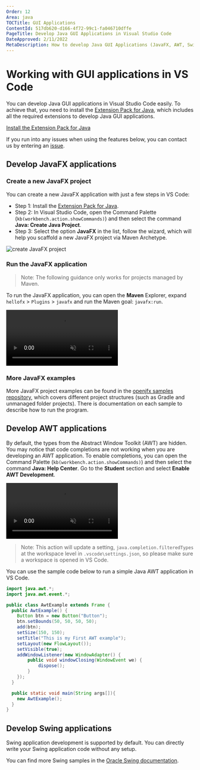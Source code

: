```yaml
---
Order: 12
Area: java
TOCTitle: GUI Applications
ContentId: 517db620-d166-4f72-99c1-fa046710dffe
PageTitle: Develop Java GUI Applications in Visual Studio Code
DateApproved: 2/11/2022
MetaDescription: How to develop Java GUI Applications (JavaFX, AWT, Swing) in Visual Studio Code
---
```


# Working with GUI applications in VS Code

You can develop Java GUI applications in Visual Studio Code easily. To achieve that, you need to install the [Extension Pack for Java](https://marketplace.visualstudio.com/items?itemName=vscjava.vscode-java-pack), which includes all the required extensions to develop Java GUI applications.

<a class="tutorial-install-extension-btn" href="vscode:extension/vscjava.vscode-java-pack">Install the Extension Pack for Java</a>

If you run into any issues when using the features below, you can contact us by entering an [issue](https://github.com/microsoft/vscode-java-pack/issues).

## Develop JavaFX applications

### Create a new JavaFX project

You can create a new JavaFX application with just a few steps in VS Code:

- Step 1: Install the [Extension Pack for Java](https://marketplace.visualstudio.com/items?itemName=vscjava.vscode-java-pack).
- Step 2: In Visual Studio Code, open the Command Palette (`kb(workbench.action.showCommands)`) and then select the command **Java: Create Java Project**.
- Step 3: Select the option **JavaFX** in the list, follow the wizard, which will help you scaffold a new JavaFX project via Maven Archetype.

![create JavaFX project](images/java-gui/create-javafx.png)

### Run the JavaFX application

> Note: The following guidance only works for projects managed by Maven.

To run the JavaFX application, you can open the **Maven** Explorer, expand `hellofx` > `Plugins` > `javafx` and run the Maven goal: `javafx:run`.

<video autoplay loop muted playsinline controls>
  <source src="/docs/java/java-gui/run-javafx.mp4" type="video/mp4">
</video>

### More JavaFX examples

More JavaFX project examples can be found in the [openjfx samples repository](https://github.com/openjfx/samples/tree/master/IDE/VSCode), which covers different project structures (such as Gradle and unmanaged folder projects). There is documentation on each sample to describe how to run the program.

## Develop AWT applications

By default, the types from the Abstract Window Toolkit (AWT) are hidden. You may notice that code completions are not working when you are developing an AWT application. To enable completions, you can open the Command Palette  (`kb(workbench.action.showCommands)`) and then select the command **Java: Help Center**. Go to the **Student** section and select **Enable AWT Development**.

<video autoplay loop muted playsinline controls>
  <source src="/docs/java/java-gui/enable-awt.mp4" type="video/mp4">
</video>

> Note: This action will update a setting, `java.completion.filteredTypes` at the workspace level in `.vscode\settings.json`, so please make sure a workspace is opened in VS Code.

You can use the sample code below to run a simple Java AWT application in VS Code.

```java
import java.awt.*;
import java.awt.event.*;

public class AwtExample extends Frame {
  public AwtExample() {
    Button btn = new Button("Button");
    btn.setBounds(50, 50, 50, 50);
    add(btn);
    setSize(150, 150);
    setTitle("This is my First AWT example");
    setLayout(new FlowLayout());
    setVisible(true);
    addWindowListener(new WindowAdapter() {
        public void windowClosing(WindowEvent we) {
            dispose();
        }
    });
  }

  public static void main(String args[]){
    new AwtExample();
  }
}
```

## Develop Swing applications

Swing application development is supported by default. You can directly write your Swing application code without any setup.

You can find more Swing samples in the [Oracle Swing documentation](https://docs.oracle.com/javase/tutorial/uiswing/examples/components/index.html).
